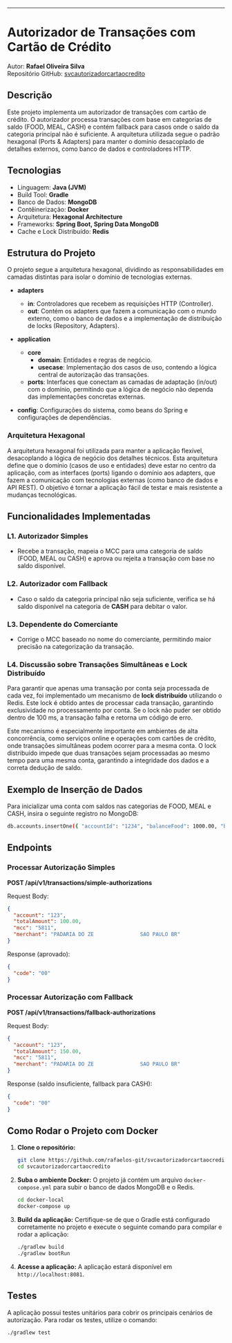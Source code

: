 ---

# Autorizador de Transações com Cartão de Crédito

Autor: **Rafael Oliveira Silva**  
Repositório GitHub: [svcautorizadorcartaocredito](https://github.com/rafaelos-git/svcautorizadorcartaocredito)

## Descrição

Este projeto implementa um autorizador de transações com cartão de crédito. O autorizador processa transações com base em categorias de saldo (FOOD, MEAL, CASH) e contém fallback para casos onde o saldo da categoria principal não é suficiente. A arquitetura utilizada segue o padrão hexagonal (Ports & Adapters) para manter o domínio desacoplado de detalhes externos, como banco de dados e controladores HTTP.

## Tecnologias

- Linguagem: **Java (JVM)**
- Build Tool: **Gradle**
- Banco de Dados: **MongoDB**
- Contêinerização: **Docker**
- Arquitetura: **Hexagonal Architecture**
- Frameworks: **Spring Boot, Spring Data MongoDB**
- Cache e Lock Distribuído: **Redis**

## Estrutura do Projeto

O projeto segue a arquitetura hexagonal, dividindo as responsabilidades em camadas distintas para isolar o domínio de tecnologias externas.

- **adapters**  
  - **in**: Controladores que recebem as requisições HTTP (Controller).
  - **out**: Contém os adapters que fazem a comunicação com o mundo externo, como o banco de dados e a implementação de distribuição de locks (Repository, Adapters).

- **application**  
  - **core**
    - **domain**: Entidades e regras de negócio.
    - **usecase**: Implementação dos casos de uso, contendo a lógica central de autorização das transações.
  - **ports**: Interfaces que conectam as camadas de adaptação (in/out) com o domínio, permitindo que a lógica de negócio não dependa das implementações concretas externas.

- **config**: Configurações do sistema, como beans do Spring e configurações de dependências.

### Arquitetura Hexagonal

A arquitetura hexagonal foi utilizada para manter a aplicação flexível, desacoplando a lógica de negócio dos detalhes técnicos. Esta arquitetura define que o domínio (casos de uso e entidades) deve estar no centro da aplicação, com as interfaces (ports) ligando o domínio aos adapters, que fazem a comunicação com tecnologias externas (como banco de dados e API REST). O objetivo é tornar a aplicação fácil de testar e mais resistente a mudanças tecnológicas.

## Funcionalidades Implementadas

### L1. Autorizador Simples

- Recebe a transação, mapeia o MCC para uma categoria de saldo (FOOD, MEAL ou CASH) e aprova ou rejeita a transação com base no saldo disponível.
  
### L2. Autorizador com Fallback

- Caso o saldo da categoria principal não seja suficiente, verifica se há saldo disponível na categoria de **CASH** para debitar o valor.

### L3. Dependente do Comerciante

- Corrige o MCC baseado no nome do comerciante, permitindo maior precisão na categorização da transação.

### L4. Discussão sobre Transações Simultâneas e Lock Distribuído

Para garantir que apenas uma transação por conta seja processada de cada vez, foi implementado um mecanismo de **lock distribuído** utilizando o Redis. Este lock é obtido antes de processar cada transação, garantindo exclusividade no processamento por conta. Se o lock não puder ser obtido dentro de 100 ms, a transação falha e retorna um código de erro.

Este mecanismo é especialmente importante em ambientes de alta concorrência, como serviços online e operações com cartões de crédito, onde transações simultâneas podem ocorrer para a mesma conta. O lock distribuído impede que duas transações sejam processadas ao mesmo tempo para uma mesma conta, garantindo a integridade dos dados e a correta dedução de saldo.

## Exemplo de Inserção de Dados

Para inicializar uma conta com saldos nas categorias de FOOD, MEAL e CASH, insira o seguinte registro no MongoDB:

```bash
db.accounts.insertOne({ "accountId": "1234", "balanceFood": 1000.00, "balanceMeal": 1000.00, "balanceCash": 1000.00 });
```

## Endpoints

### Processar Autorização Simples

**POST /api/v1/transactions/simple-authorizations**

Request Body:

```json
{
  "account": "123",
  "totalAmount": 100.00,
  "mcc": "5811",
  "merchant": "PADARIA DO ZE               SAO PAULO BR"
}
```

Response (aprovado):

```json
{
  "code": "00"
}
```

### Processar Autorização com Fallback

**POST /api/v1/transactions/fallback-authorizations**

Request Body:

```json
{
  "account": "123",
  "totalAmount": 150.00,
  "mcc": "5811",
  "merchant": "PADARIA DO ZE               SAO PAULO BR"
}
```

Response (saldo insuficiente, fallback para CASH):

```json
{
  "code": "00"
}
```

## Como Rodar o Projeto com Docker

1. **Clone o repositório:**
   ```bash
   git clone https://github.com/rafaelos-git/svcautorizadorcartaocredito.git
   cd svcautorizadorcartaocredito
   ```

2. **Suba o ambiente Docker:**
   O projeto já contém um arquivo `docker-compose.yml` para subir o banco de dados MongoDB e o Redis.

   ```bash
   cd docker-local
   docker-compose up
   ```

3. **Build da aplicação:**
   Certifique-se de que o Gradle está configurado corretamente no projeto e execute o seguinte comando para compilar e rodar a aplicação:

   ```bash
   ./gradlew build
   ./gradlew bootRun
   ```

4. **Acesse a aplicação:**
   A aplicação estará disponível em `http://localhost:8081`.

## Testes

A aplicação possui testes unitários para cobrir os principais cenários de autorização. Para rodar os testes, utilize o comando:

```bash
./gradlew test
```
